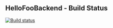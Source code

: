 ## HelloFooBackend - Build Status
[![Build status](https://batprojects.visualstudio.com/Dockerific/_apis/build/status/HelloFooBack)](https://batprojects.visualstudio.com/Dockerific/_build/latest?definitionId=18)